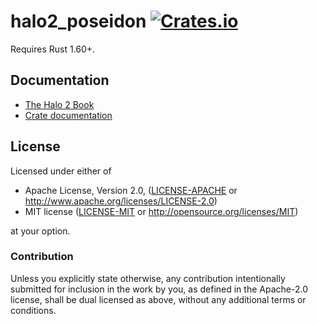 # halo2_poseidon [![Crates.io](https://img.shields.io/crates/v/halo2_poseidon.svg)](https://crates.io/crates/halo2_poseidon) #

Requires Rust 1.60+.

## Documentation

- [The Halo 2 Book](https://zcash.github.io/halo2/)
- [Crate documentation](https://docs.rs/halo2_gadgets)

## License

Licensed under either of

 * Apache License, Version 2.0, ([LICENSE-APACHE](LICENSE-APACHE) or
   http://www.apache.org/licenses/LICENSE-2.0)
 * MIT license ([LICENSE-MIT](LICENSE-MIT) or http://opensource.org/licenses/MIT)

at your option.

### Contribution

Unless you explicitly state otherwise, any contribution intentionally
submitted for inclusion in the work by you, as defined in the Apache-2.0
license, shall be dual licensed as above, without any additional terms or
conditions.
